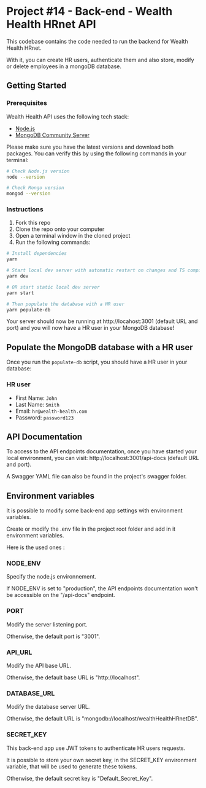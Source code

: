 # Project #14 - Back-end - Wealth Health HRnet API

This codebase contains the code needed to run the backend for Wealth Health HRnet.

With it, you can create HR users, authenticate them and also store, modify or delete employees in a mongoDB database.

## Getting Started

### Prerequisites

Wealth Health API uses the following tech stack:

- [Node.js](https://nodejs.org/en)
- [MongoDB Community Server](https://www.mongodb.com/try/download/community)

Please make sure you have the latest versions and download both packages. You can verify this by using the following commands in your terminal:

```bash
# Check Node.js version
node --version

# Check Mongo version
mongod --version
```

### Instructions

1. Fork this repo
2. Clone the repo onto your computer
3. Open a terminal window in the cloned project
4. Run the following commands:

```bash
# Install dependencies
yarn

# Start local dev server with automatic restart on changes and TS compilation
yarn dev

# OR start static local dev server
yarn start

# Then populate the database with a HR user
yarn populate-db
```

Your server should now be running at http://locahost:3001 (default URL and port) and you will now have a HR user in your MongoDB database!

## Populate the MongoDB database with a HR user

Once you run the `populate-db` script, you should have a HR user in your database:

### HR user

- First Name: `John`
- Last Name: `Smith`
- Email: `hr@wealth-health.com`
- Password: `password123`

## API Documentation

To access to the API endpoints documentation, once you have started your local environment, you can visit: http://localhost:3001/api-docs (default URL and port).

A Swagger YAML file can also be found in the project's swagger folder.

## Environment variables

It is possible to modify some back-end app settings with environment variables.

Create or modify the .env file in the project root folder and add in it environment variables.

Here is the used ones :

### NODE_ENV

Specify the node.js environnement.

If NODE_ENV is set to "production", the API endpoints documentation won't be accessible on the "/api-docs" endpoint.

### PORT

Modify the server listening port.

Otherwise, the default port is "3001".

### API_URL

Modify the API base URL.

Otherwise, the default base URL is "http://localhost".

### DATABASE_URL

Modify the database server URL.

Otherwise, the default URL is "mongodb://localhost/wealthHealthHRnetDB".

### SECRET_KEY

This back-end app use JWT tokens to authenticate HR users requests.

It is possible to store your own secret key, in the SECRET_KEY environment variable, that will be used to generate these tokens.

Otherwise, the default secret key is "Default_Secret_Key".
